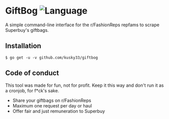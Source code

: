 # GiftBog ![Language](https://img.shields.io/badge/language-Go-blue?style=plastic)
A simple command-line interface for the r/FashionReps repfams to scrape Superbuy's giftbags.

Installation
------------
``` 
$ go get -u -v github.com/kusky33/giftbog
```

Code of conduct
---------------
This tool was made for fun, not for profit. 
Keep it this way and don't run it as a cronjob, for f*ck's sake.
- Share your giftbags on r/FashionReps 
- Maximum one request per day or haul
- Offer fair and just remuneration to Superbuy


